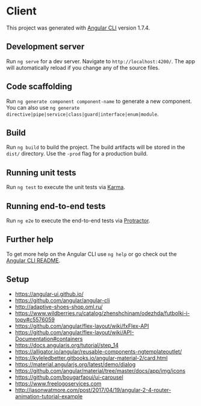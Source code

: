 # Client

This project was generated with [Angular CLI](https://github.com/angular/angular-cli) version 1.7.4.

## Development server

Run `ng serve` for a dev server. Navigate to `http://localhost:4200/`. The app will automatically reload if you change any of the source files.

## Code scaffolding

Run `ng generate component component-name` to generate a new component. You can also use `ng generate directive|pipe|service|class|guard|interface|enum|module`.

## Build

Run `ng build` to build the project. The build artifacts will be stored in the `dist/` directory. Use the `-prod` flag for a production build.

## Running unit tests

Run `ng test` to execute the unit tests via [Karma](https://karma-runner.github.io).

## Running end-to-end tests

Run `ng e2e` to execute the end-to-end tests via [Protractor](http://www.protractortest.org/).

## Further help

To get more help on the Angular CLI use `ng help` or go check out the [Angular CLI README](https://github.com/angular/angular-cli/blob/master/README.md).


## Setup
 - https://angular-ui.github.io/
 - https://github.com/angular/angular-cli
 - http://adaptive-shoes-shop.oml.ru/
 - https://www.wildberries.ru/catalog/zhenshchinam/odezhda/futbolki-i-topy#c5576059
 - https://github.com/angular/flex-layout/wiki/fxFlex-API
 - https://github.com/angular/flex-layout/wiki/API-Documentation#containers
 - https://docs.angularjs.org/tutorial/step_14
 - https://alligator.io/angular/reusable-components-ngtemplateoutlet/
 - https://kyleledbetter.gitbooks.io/angular-material-2/card.html
 - https://material.angularjs.org/latest/demo/dialog
 - https://github.com/angular/material/tree/master/docs/app/img/icons
 - https://github.com/bougarfaoui/ui-carousel
 - https://www.freelogoservices.com
 - http://jasonwatmore.com/post/2017/04/19/angular-2-4-router-animation-tutorial-example
